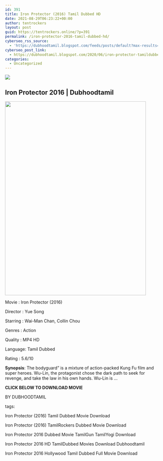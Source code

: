 ```yaml
---
id: 391
title: Iron Protector (2016) Tamil Dubbed HD
date: 2021-08-29T06:23:22+00:00
author: tentrockers
layout: post
guid: https://tentrockers.online/?p=391
permalink: /iron-protector-2016-tamil-dubbed-hd/
cyberseo_rss_source:
  - 'https://dubhoodtamil.blogspot.com/feeds/posts/default?max-results=150&start-index=151'
cyberseo_post_link:
  - https://dubhoodtamil.blogspot.com/2020/06/iron-protector-tamildubbed-hd.html
categories:
  - Uncategorized
---
```

<div class="media_block">
  <img src="https://1.bp.blogspot.com/-PTNYybeJOeg/XvtDNve_62I/AAAAAAAABi0/Me60y1Ir9pQSv_X_IRM887sr50gFinpGACNcBGAsYHQ/s72-c/361bce3ab8a5e55c3c8db5f6b1b2846f-01%2B%25281%2529.jpeg" class="media_thumbnail" />
</div>

<div dir="ltr" trbidi="on" readability="26.018181818182">
  <h2>
    <span>Iron Protector 2016 | Dubhoodtamil</span>
  </h2>
  
  <div class="separator">
    <a href="https://1.bp.blogspot.com/-PTNYybeJOeg/XvtDNve_62I/AAAAAAAABi0/Me60y1Ir9pQSv_X_IRM887sr50gFinpGACNcBGAsYHQ/s1600/361bce3ab8a5e55c3c8db5f6b1b2846f-01%2B%25281%2529.jpeg" imageanchor="1"><img loading="lazy" border="0" data-original-height="1307" data-original-width="949" height="640" src="https://1.bp.blogspot.com/-PTNYybeJOeg/XvtDNve_62I/AAAAAAAABi0/Me60y1Ir9pQSv_X_IRM887sr50gFinpGACNcBGAsYHQ/s640/361bce3ab8a5e55c3c8db5f6b1b2846f-01%2B%25281%2529.jpeg" width="464" /></a>
  </div>
  
  <p>
    <span>Movie<span> </span>:<span> </span>Iron Protector (2016)</span>
  </p>
  
  <p>
    <span>Director<span> </span>:<span> </span>Yue Song</span>
  </p>
  
  <p>
    <span>Starring<span> </span>:<span> </span>Wai-Man Chan, Collin Chou</span>
  </p>
  
  <p>
    <span>Genres<span> </span>:<span> </span>Action</span>
  </p>
  
  <p>
    <span>Quality<span> </span>:<span> </span>MP4 HD</span>
  </p>
  
  <p>
    <span>Language:<span> </span>Tamil Dubbed</span>
  </p>
  
  <p>
    <span>Rating<span> </span>:<span> </span>5.6/10</span>
  </p>
  
  <p>
    <span><b>Synopsis</b>: The bodyguard&#8221; is a mixture of action-packed Kung Fu film and super heroes. Wu-Lin, the protagonist chose the dark path to seek for revenge, and take the law in his own hands. Wu-Lin is &#8230;</span>
  </p>
  
  <p>
    <span><b>CLICK BELOW TO DOWNLOAD MOVIE</b></span>
  </p>
  
  <p>
    <span>BY DUBHOODTAMIL</span>
  </p>
  
  <p>
    <span>tags:</span>
  </p>
  
  <p>
    <span>Iron Protector (2016) Tamil Dubbed Movie Download</span>
  </p>
  
  <p>
    <span>Iron Protector (2016) TamilRockers Dubbed Movie Download</span>
  </p>
  
  <p>
    <span>Iron Protector 2016 Dubbed Movie TamilGun TamilYogi Download</span>
  </p>
  
  <p>
    <span>Iron Protector 2016 HD TamilDubbed Movies Download Dubhoodtamil</span>
  </p>
  
  <p>
    <span>Iron Protector 2016 Hollywood Tamil Dubbed Full Movie Download</span>
  </p></p>
</div>
